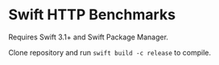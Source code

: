 # Swift HTTP Benchmarks

Requires Swift 3.1+ and Swift Package Manager.

Clone repository and run `swift build -c release` to compile.

